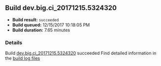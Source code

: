 ## Build dev.big.ci_20171215.5324320
- **Build result:** `succeeded`
- **Build queued:** 12/15/2017 10:18:05 PM
- **Build duration:** 7.65 minutes
### Details
Build [dev.big.ci_20171215.5324320](https://winappstudio.visualstudio.com/web/build.aspx?pcguid=a4ef43be-68ce-4195-a619-079b4d9834c2&builduri=vstfs%3a%2f%2f%2fBuild%2fBuild%2f24320) succeeded
Find detailed information in the [build log files](https://uwpctdiags.blob.core.windows.net/buildlogs/dev.big.ci_20171215.5324320_logs.zip)
